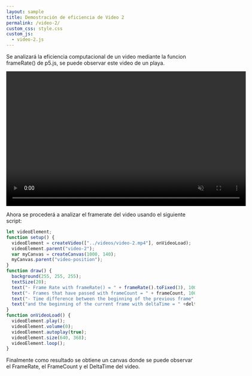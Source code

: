 ```yaml
---
layout: sample
title: Demostración de eficiencia de Video 2
permalink: /video-2/
custom_css: style.css
custom_js:
  - video-2.js
---
```

Se analizará la eficiencia computacional de un video mediante la funcion frameRate() de p5.js, se puede observar este video de un playa.

<video src="../videos/video-2.mp4" width="640" height="360" autoplay muted loop>
  <!-- <source src="../videos/video-1.mp4" type="video/mp4"> -->
</video>

Ahora se procederá a analizar el framerate del video usando el siguiente script:

```js
let videoElement;
function setup() {
  videoElement = createVideo(["../videos/video-2.mp4"], onVideoLoad);
  videoElement.parent("video-2");
  var myCanvas = createCanvas(1000, 140);
  myCanvas.parent("video-position");
}
function draw() {
  background(255, 255, 255);
  textSize(20);
  text("- Frame Rate with frameRate() = " + frameRate().toFixed(3), 100, 30);
  text("- Frames that have passed with frameCount = " + frameCount, 100, 70);
  text("- Time difference between the beginning of the previous frame",100, 110);
  text("and the beginning of the current frame with deltaTime = " +deltaTime.toFixed(3),100,135);
}
function onVideoLoad() {
  videoElement.play();
  videoElement.volume(0);
  videoElement.autoplay(true);
  videoElement.size(640, 368);
  videoElement.loop();
}
```

Finalmente como resultado se obtiene un canvas donde se puede observar el FrameRate, el FrameCount y el DeltaTime del video.

<div class="sketch-matrix" id='video-2'></div>
<div class="sketch-matrix" id='video-position'></div>